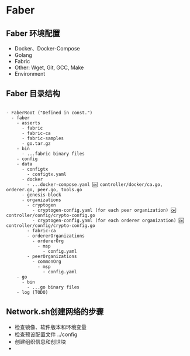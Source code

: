 # Faber

## Faber 环境配置

- Docker、Docker-Compose
- Golang
- Fabric
- Other: Wget, Git, GCC, Make
- Environment

## Faber 目录结构

```

- FaberRoot ("Defined in const.")
  - faber
    - asserts
      - fabric
      - fabric-ca
      - fabric-samples
      - go.tar.gz
    - bin
      - ...fabric binary files
    - config
    - data
      - configtx
        - configtx.yaml
      - docker
        - ...docker-compose.yaml 🆗 controller/docker/ca.go, orderer.go, peer.go, tools.go
      - genesis-block
      - organizations
        - cryptogen
          - cryptogen-config.yaml (for each peer organization) 🆗 controller/config/crypto-config.go
          - cryptogen-config.yaml (for each orderer organization) 🆗 controller/config/crypto-config.go
        - fabric-ca
        - ordererOrganizations
          - ordererOrg
            - msp
              - config.yaml
        - peerOrganizations
          - commonOrg
            - msp
              - config.yaml
    - go
      - bin
        - ...go binary files
    - log (TODO)

```


## Network.sh创建网络的步骤

- 检查镜像、软件版本和环境变量
- 检查预设配置文件 ../config
- 创建组织信息和创世块
- 


